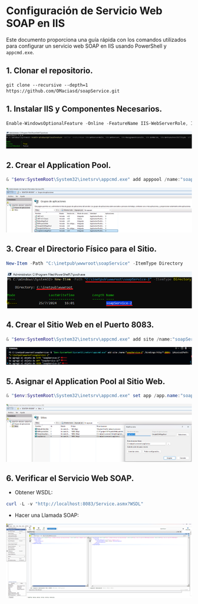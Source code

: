 # Configuración de Servicio Web SOAP en IIS

Este documento proporciona una guía rápida con los comandos utilizados para configurar un servicio web SOAP en IIS usando PowerShell y `appcmd.exe`.

## 1. **Clonar el repositorio.**

```git
git clone --recursive --depth=1 https://github.com/OMaciasd/soapService.git
```

## 1. **Instalar IIS y Componentes Necesarios.**

```powershell as Admin
Enable-WindowsOptionalFeature -Online -FeatureName IIS-WebServerRole, IIS-WebServer, IIS-ManagementConsole, IIS-ASPNET45, IIS-NetFxExtensibility45 -All
```

![alt text](image-1.png)

## 2. **Crear el Application Pool.**

```powershell
& "$env:SystemRoot\System32\inetsrv\appcmd.exe" add apppool /name:"soapServiceAppPool"
```

![alt text](image-2.png)

## 3. **Crear el Directorio Físico para el Sitio.**

```powershell as Admin
New-Item -Path "C:\inetpub\wwwroot\soapService" -ItemType Directory
```

![alt text](image-5.png)

## 4. **Crear el Sitio Web en el Puerto 8083.**

```powershell
& "$env:SystemRoot\System32\inetsrv\appcmd.exe" add site /name:"soapService" /bindings:http/*:8083: /physicalPath:"C:\inetpub\wwwroot\soapService"
```

![alt text](image-6.png)

## 5. **Asignar el Application Pool al Sitio Web.**

```powershell
& "$env:SystemRoot\System32\inetsrv\appcmd.exe" set app /app.name:"soapService/" /applicationPool:"soapServiceAppPool"
```

![alt text](image-3.png)

## 6. **Verificar el Servicio Web SOAP.**

- Obtener WSDL:

```powershell
curl -L -v "http://localhost:8083/Service.asmx?WSDL"
```

- Hacer una Llamada SOAP:

![alt text](image.png)
